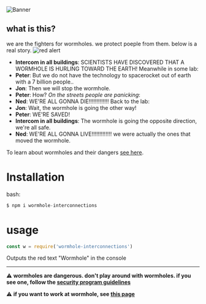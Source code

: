 <img alt="Banner" src="docs/images/banner.jpg"/>

## what is this?
we are the fighters for wormholes. we protect poeple from them.
below is a real story.
<img alt="red alert" src="https://encrypted-tbn0.gstatic.com/images?q=tbn:ANd9GcRPghrVLU1Bm58HzyJkKuSXzihbStbmAy7lVg&s" />

- **Intercom in all buildings**: SCIENTISTS HAVE DISCOVERED THAT A WORMHOLE IS HURLING TOWARD THE EARTH!
Meanwhile in some lab:
- **Peter**: But we do not have the technology to spacerocket out of earth with a 7 billion people..
- **Jon**: Then we will stop the wormhole.
- **Peter**: How?
*On the streets people are panicking*:
- **Ned**: WE'RE ALL GONNA DIE!!!!!!!!!!!!!
Back to the lab:
- **Jon**: Wait, the wormhole is going the other way!
- **Peter**: WE'RE SAVED!
- **Intercom in all buildings**: The wormhole is going the opposite direction, we're all safe.
- **Ned**: WE'RE ALL GONNA LIVE!!!!!!!!!!!!!
we were actually the ones that moved the wormhole.

To learn about wormholes and their dangers [see here](docs/index.md).


# Installation
bash:
```py
$ npm i wormhole-interconnections
```

# usage


```js
const w = require('wormhole-interconnections')
```
Outputs the red text "Wormhole" in the console

----

⚠ **wormholes are dangerous. don't play around with wormholes. if you see one, follow the [security program guidelines](SECURITY.md)**

⚠ **if you want to work at wormhole, see [this page](CONTRIBUTING.md)**
